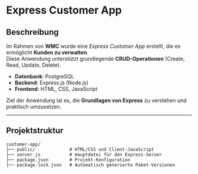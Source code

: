 # Express Customer App

## Beschreibung

Im Rahmen von **WMC** wurde eine *Express Customer App* erstellt, die es ermöglicht **Kunden zu verwalten**.  
Diese Anwendung unterstützt grundlegende **CRUD-Operationen** (Create, Read, Update, Delete).  

- **Datenbank**: PostgreSQL  
- **Backend**: Express.js (Node.js)  
- **Frontend**: HTML, CSS, JavaScript  

Ziel der Anwendung ist es, die **Grundlagen von Express** zu verstehen und praktisch umzusetzen.

---

## Projektstruktur
```
customer-app/
├── public/             # HTML/CSS und Client-JavaScript
├── server.js           # Hauptdatei für den Express-Server
├── package.json        # Projekt-Konfiguration
├── package-lock.json   # Automatisch generierte Paket-Versionen
```

